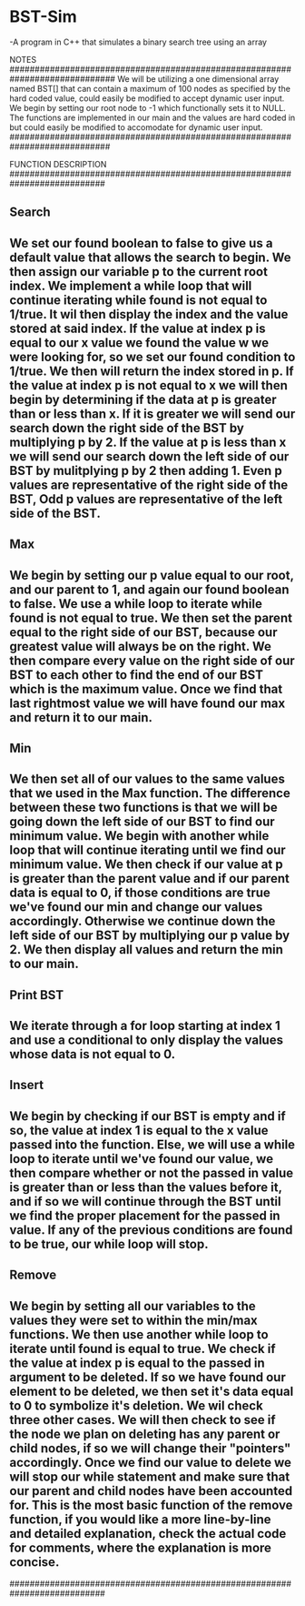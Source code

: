 # BST-Sim
-A program in C++ that simulates a binary search tree using an array



NOTES
#############################################################################
We will be utilizing a one dimensional array named BST[] that can contain a 
maximum of 100 nodes as specified by the hard coded value, could easily be 
modified to accept dynamic user input. We begin by setting our root node to
-1 which functionally sets it to NULL. The functions are implemented in our
main and the values are hard coded in but could easily be modified to 
accomodate for dynamic user input. 
############################################################################



FUNCTION DESCRIPTION
###########################################################################

Search
---------------------------------------------------------------------------
We set our found boolean to false to give us a default value that allows the 
search to begin. We then assign our variable p to the current root index. 
We implement a while loop that will continue iterating while found is not
equal to 1/true. It wil then display the index and the value stored at said
index. If the value at index p is equal to our x value we found the value w
we were looking for, so we set our found condition to 1/true. We then will 
return the index stored in p. If the value at index p is not equal to x we 
will then begin by determining if the data at p is greater than or less than 
x. If it is greater we will send our search down the right side of the BST 
by multiplying p by 2. If the value at p is less than x we will send our 
search down the left side of our BST by mulitplying p by 2 then adding 1. 
Even p values are representative of the right side of the BST, Odd p values
are representative of the left side of the BST. 
---------------------------------------------------------------------------


Max
---------------------------------------------------------------------------
We begin by setting our p value equal to our root, and our parent to 1, 
and again our found boolean to false. We use a while loop to iterate while 
found is not equal to true. We then set the parent equal to the right side of
our BST, because our greatest value will always be on the right. We then 
compare every value on the right side of our BST to each other to find the 
end of our BST which is the maximum value. Once we find that last rightmost
value we will have found our max and return it to our main. 
---------------------------------------------------------------------------


Min
---------------------------------------------------------------------------
We then set all of our values to the same values that we used in the Max 
function. The difference between these two functions is that we will be 
going down the left side of our BST to find our minimum value. We begin with
another while loop that will continue iterating until we find our minimum value. 
We then check if our value at p is greater than the parent value and if our 
parent data is equal to 0, if those conditions are true we've found our min and
change our values accordingly. Otherwise we continue down the left side of our 
BST by multiplying our p value by 2. We then display all values and return the 
min to our main. 
----------------------------------------------------------------------------



Print BST
----------------------------------------------------------------------------
We iterate through a for loop starting at index 1 and use a conditional to
only display the values whose data is not equal to 0. 
----------------------------------------------------------------------------


Insert
----------------------------------------------------------------------------
We begin by checking if our BST is empty and if so, the value at index 1 is 
equal to the x value passed into the function. Else, we will use a while loop
to iterate until we've found our value, we then compare whether or not the passed
in value is greater than or less than the values before it, and if so we will 
continue through the BST until we find the proper placement for the passed in
value. If any of the previous conditions are found to be true, our while loop
will stop. 
-----------------------------------------------------------------------------


Remove
-----------------------------------------------------------------------------
We begin by setting all our variables to the values they were set to within
the min/max functions. We then use another while loop to iterate until found
is equal to true. We check if the value at index p is equal to the passed
in argument to be deleted. If so we have found our element to be deleted, we 
then set it's data equal to 0 to symbolize it's deletion. We wil check three 
other cases. We will then check to see if the node we plan on deleting has 
any parent or child nodes, if so we will change their "pointers" accordingly. 
Once we find our value to delete we will stop our while statement and make sure
that our parent and child nodes have been accounted for. This is the most basic
function of the remove function, if you would like a more line-by-line and 
detailed explanation, check the actual code for comments, where the explanation
is more concise. 
-------------------------------------------------------------------------------





###########################################################################
